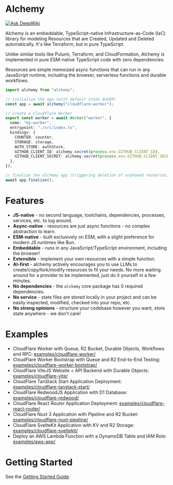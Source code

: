 # Alchemy

[![Ask DeepWiki](https://deepwiki.com/badge.svg)](https://deepwiki.com/Effect-TS/effect)

Alchemy is an embeddable, TypeScript-native Infrastructure-as-Code (IaC) library for modeling Resources that are Created, Updated and Deleted automatically. It's like Terraform, but in pure TypeScript.

Unlike similar tools like Pulumi, Terraform, and CloudFormation, Alchemy is implemented in pure ESM-native TypeScript code with zero dependencies.

Resources are simple memoized async functions that can run in any JavaScript runtime, including the browser, serverless functions and durable workflows.

```ts
import alchemy from "alchemy";

// initialize the app (with default state $USER)
const app = await alchemy("cloudflare-worker");

// create a Cloudflare Worker
export const worker = await Worker("worker", {
  name: "my-worker",
  entrypoint: "./src/index.ts",
  bindings: {
    COUNTER: counter,
    STORAGE: storage,
    AUTH_STORE: authStore,
    GITHUB_CLIENT_ID: alchemy.secret(process.env.GITHUB_CLIENT_ID),
    GITHUB_CLIENT_SECRET: alchemy.secret(process.env.GITHUB_CLIENT_SECRET),
  },
});

// finalize the alchemy app (triggering deletion of orphaned resources)
await app.finalize();
```

# Features

- **JS-native** - no second language, toolchains, dependencies, processes, services, etc. to lug around.
- **Async-native** - resources are just async functions - no complex abstraction to learn.
- **ESM-native** - built exclusively on ESM, with a slight preference for modern JS runtimes like Bun.
- **Embeddable** - runs in any JavaScript/TypeScript environment, including the browser!
- **Extensible** - implement your own resources with a simple function.
- **AI-first** - alchemy actively encourages you to use LLMs to create/copy/fork/modify resources to fit your needs. No more waiting around for a provider to be implemented, just do it yourself in a few minutes.
- **No dependencies** - the `alchemy` core package has 0 required dependencies.
- **No service** - state files are stored locally in your project and can be easily inspected, modified, checked into your repo, etc.
- **No strong opinions** - structure your codebase however you want, store state anywhere - we don't care!

# Examples

- CloudFlare Worker with Queue, R2 Bucket, Durable Objects, Workflows and RPC: [examples/cloudflare-worker/](./examples/cloudflare-worker/alchemy.run.ts)
- CloudFlare Worker Bootstrap with Queue and R2 End-to-End Testing: [examples/cloudflare-worker-bootstrap/](./examples/cloudflare-worker-bootstrap/index.ts)
- CloudFlare ViteJS Website + API Backend with Durable Objects: [examples/cloudflare-vite/](./examples/cloudflare-vite/alchemy.run.ts)
- CloudFlare TanStack Start Application Deployment: [examples/cloudflare-tanstack-start/](./examples/cloudflare-tanstack-start/alchemy.run.ts)
- CloudFlare RedwoodJS Application with D1 Database: [examples/cloudflare-redwood/](./examples/cloudflare-redwood/alchemy.run.ts)
- CloudFlare React Router Application Deployment: [examples/cloudflare-react-router/](./examples/cloudflare-react-router/alchemy.run.ts)
- CloudFlare Nuxt 3 Application with Pipeline and R2 Bucket: [examples/cloudflare-nuxt-pipeline/](./examples/cloudflare-nuxt-pipeline/alchemy.run.ts)
- CloudFlare SvelteKit Application with KV and R2 Storage: [examples/cloudflare-sveltekit/](./examples/cloudflare-sveltekit/alchemy.run.ts)
- Deploy an AWS Lambda Function with a DynamoDB Table and IAM Role: [examples/aws-app/](./examples/aws-app/alchemy.run.ts)

# Getting Started

See the [Getting Started Guide](https://alchemy.run/docs/getting-started.html).
